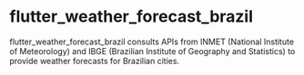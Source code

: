 # flutter_weather_forecast_brazil
flutter_weather_forecast_brazil consults APIs from INMET (National Institute of Meteorology) and IBGE (Brazilian Institute of Geography and Statistics) to provide weather forecasts for Brazilian cities.
